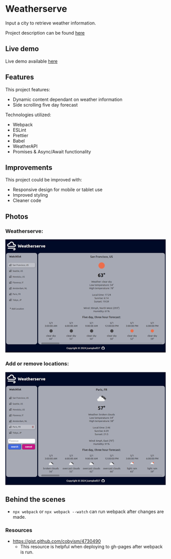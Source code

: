 # Weatherserve

Input a city to retrieve weather information.

Project description can be found [here](https://www.theodinproject.com/lessons/javascript-weather-app)

## Live demo

Live demo available [here](https://jcampbell57.github.io/weather-app)

## Features

This project features:

-   Dynamic content dependant on weather information
-   Side scrolling five day forecast

Technologies utilized:

-   Webpack
-   ESLint
-   Prettier
-   Babel
-   WeatherAPI
-   Promises & Async/Await functionality

## Improvements

This project could be improved with:

-   Responsive design for mobile or tablet use
-   Improved styling
-   Cleaner code

## Photos

### Weatherserve:

![Weatherserve index](src/assets/index-600w.png)
<br>

### Add or remove locations:

![Add or remove locations](src/assets/add-remove-location-600w.png)
<br>

## Behind the scenes

-   `npx webpack` or `npx webpack --watch` can run webpack after changes are made.

### Resources

-   https://gist.github.com/cobyism/4730490
    -   This resource is helpful when deploying to gh-pages after webpack is run.

